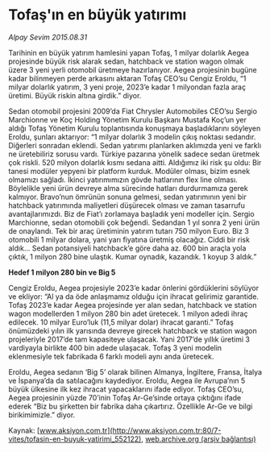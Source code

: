 # Tofaş'ın en büyük yatırımı

*Alpay Sevim 2015.08.31*

<div class="pNewsDetailMainContent ctx_content" itemprop="articleBody">
 <p>
  Tarihinin en büyük yatırım hamlesini yapan Tofaş, 1 milyar dolarlık Aegea projesinde büyük risk alarak sedan, hatchback ve station wagon olmak üzere 3 yeni yerli otomobil üretmeye hazırlanıyor. Aegea projesinin bugüne kadar bilinmeyen perde arkasını aktaran Tofaş CEO’su Cengiz Eroldu, “1 milyar dolarlık yatırım, 3 yeni proje, 2023’e kadar 1 milyondan fazla araç üretimi. Büyük riskin altına girdik.” diyor.
 </p>
 <p>
  Sedan otomobil projesini 2009’da Fiat Chrysler Automobiles CEO’su Sergio Marchionne ve Koç Holding Yönetim Kurulu Başkanı Mustafa Koç’un yer aldığı Tofaş Yönetim Kurulu toplantısında konuşmaya başladıklarını söyleyen Eroldu, şunları aktarıyor: “1 milyar dolarlık 3 modelin çıkış noktası sedandır. Diğerleri sonradan eklendi. Sedan yatırımı planlarken aklımızda yeni ve farklı ne üretebiliriz sorusu vardı. Türkiye pazarına yönelik sadece sedan üretmek çok riskli. 520 milyon dolarlık kısmı sedana aitti. Aldığımız iki risk şu oldu: Bir tanesi modüler yepyeni bir platform kurduk. Modüler olması, bizim esnek olmamızı sağladı. İkinci yatırımımızın gövde hatlarının flex line olması. Böylelikle yeni ürün devreye alma sürecinde hatları durdurmamıza gerek kalmıyor. Bravo’nun ömrünün sonuna gelmesi, sedan yatırımının yeni bir hatchback yatırımında maliyetleri düşürecek olması ve zaman tasarrufu avantajlarımızdı. Biz de Fiat’ı zorlamaya başladık yeni modeller için. Sergio Marchionne, sedan otomobili çok beğendi. Sedandan 1 yıl sonra 2 yeni ürün de onaylandı. Tek bir araç üretiminin yatırım tutarı 750 milyon Euro. Biz 3 otomobili 1 milyar dolara, yani yarı fiyatına üretmiş olacağız. Ciddi bir risk aldık... Sedan potansiyeli hatchback’e göre daha az. 600 bin araçla yola çıktık, 1 milyon 280 bine ulaştık. Kumar oynadık, kazandık. 1 koyup 3 aldık.”
 </p>
 <p>
  <strong>
   Hedef 1 milyon 280 bin ve Big 5
  </strong>
 </p>
 <p>
  Cengiz Eroldu, Aegea projesiyle 2023’e kadar önlerini gördüklerini söylüyor ve ekliyor: “Al ya da öde anlaşmamız olduğu için ihracat gelirimiz garantide. Tofaş 2023’e kadar Aegea projesinde yer alan sedan, hatchback ve station wagon modellerden 1 milyon 280 bin adet üretecek. 1 milyon adedi ihraç edilecek. 10 milyar Euro’luk (11,5 milyar dolar) ihracat garanti.” Tofaş önümüzdeki yılın ilk yarısında devreye girecek hatchback ve station wagon projeleriyle 2017’de tam kapasiteye ulaşacak. Yani 2017’de yıllık üretimi 3 vardiyayla birlikte 400 bin adede ulaşacak. Tofaş 3 yeni modelin eklenmesiyle tek fabrikada 6 farklı modeli aynı anda üretecek.
 </p>
 <p>
  Eroldu, Aegea sedanın ‘Big 5’ olarak bilinen Almanya, İngiltere, Fransa, İtalya ve İspanya’da da satılacağını kaydediyor. Eroldu, Aegea ile Avrupa’nın 5 büyük ülkesine ilk kez ihracat yapacaklarını ifade ediyor. Tofaş CEO’su, Aegea projesinin yüzde 70’inin Tofaş Ar-Ge’sinde ortaya çıktığını ifade ederek “Biz bu şirketten bir fabrika daha çıkartırız. Özellikle Ar-Ge ve bilgi birikimimizle.” diyor.
 </p>
</div>


Kaynak: [www.aksiyon.com.tr](http://www.aksiyon.com.tr:80/7-vites/tofasin-en-buyuk-yatirimi_552122), [web.archive.org (arşiv bağlantısı)](http://web.archive.org/web/20151021040230/http://www.aksiyon.com.tr:80/7-vites/tofasin-en-buyuk-yatirimi_552122)

